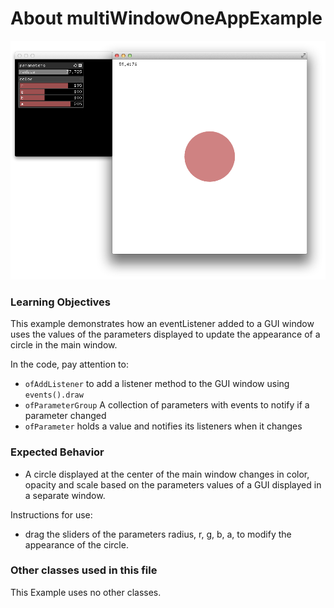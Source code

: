 # About multiWindowOneAppExample

![Screenshot of multiWindowOneAppExample](multiWindowOneAppExample.png)


### Learning Objectives

This example demonstrates how an eventListener added to a GUI window uses the values of the parameters displayed to update the appearance of a circle in the main window.


In the code, pay attention to: 

* ```ofAddListener``` to add a listener method to the GUI window using ```events().draw```
* ```ofParameterGroup``` A collection of parameters with events to notify if a parameter changed
* ```ofParameter``` holds a value and notifies its listeners when it changes


### Expected Behavior

* A circle displayed at the center of the main window changes in color, opacity and scale based on the parameters values of a GUI displayed in a separate window.



Instructions for use:

* drag the sliders of the parameters radius, r, g, b, a, to modify the appearance of the circle.
 

### Other classes used in this file

This Example uses no other classes.
